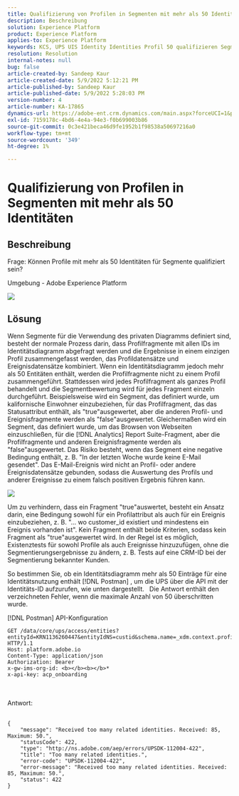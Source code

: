 ```yaml
---
title: Qualifizierung von Profilen in Segmenten mit mehr als 50 Identitäten
description: Beschreibung
solution: Experience Platform
product: Experience Platform
applies-to: Experience Platform
keywords: KCS, UPS UIS Identity Identities Profil 50 qualifizieren Segment
resolution: Resolution
internal-notes: null
bug: false
article-created-by: Sandeep Kaur
article-created-date: 5/9/2022 5:12:21 PM
article-published-by: Sandeep Kaur
article-published-date: 5/9/2022 5:28:03 PM
version-number: 4
article-number: KA-17865
dynamics-url: https://adobe-ent.crm.dynamics.com/main.aspx?forceUCI=1&pagetype=entityrecord&etn=knowledgearticle&id=28d49c2a-bbcf-ec11-a7b5-00224809c27a
exl-id: 7159178c-4bd6-4e4a-94e3-f0b699003b86
source-git-commit: 0c3e421beca46d9fe1952b1f98538a50697216a0
workflow-type: tm+mt
source-wordcount: '349'
ht-degree: 1%

---
```


# Qualifizierung von Profilen in Segmenten mit mehr als 50 Identitäten

## Beschreibung


Frage: Können Profile mit mehr als 50 Identitäten für Segmente qualifiziert sein?

Umgebung - Adobe Experience Platform



![](assets/___2ed49c2a-bbcf-ec11-a7b5-00224809c27a___.png)






## Lösung


Wenn Segmente für die Verwendung des privaten Diagramms definiert sind, besteht der normale Prozess darin, dass Profilfragmente mit allen IDs im Identitätsdiagramm abgefragt werden und die Ergebnisse in einem einzigen Profil zusammengefasst werden, das Profildatensätze und Ereignisdatensätze kombiniert. Wenn ein Identitätsdiagramm jedoch mehr als 50 Entitäten enthält, werden die Profilfragmente nicht zu einem Profil zusammengeführt. Stattdessen wird jedes Profilfragment als ganzes Profil behandelt und die Segmentbewertung wird für jedes Fragment einzeln durchgeführt. Beispielsweise wird ein Segment, das definiert wurde, um kalifornische Einwohner einzubeziehen, für das Profilfragment, das das Statusattribut enthält, als &quot;true&quot;ausgewertet, aber die anderen Profil- und Ereignisfragmente werden als &quot;false&quot;ausgewertet. Gleichermaßen wird ein Segment, das definiert wurde, um das Browsen von Webseiten einzuschließen, für die [!DNL Analytics] Report Suite-Fragment, aber die Profilfragmente und anderen Ereignisfragmente werden als &quot;false&quot;ausgewertet. Das Risiko besteht, wenn das Segment eine negative Bedingung enthält, z. B. &quot;In der letzten Woche wurde keine E-Mail gesendet&quot;. Das E-Mail-Ereignis wird nicht an Profil- oder andere Ereignisdatensätze gebunden, sodass die Auswertung des Profils und anderer Ereignisse zu einem falsch positiven Ergebnis führen kann.

![](assets/6d02b7b2-cf7f-ec11-8d21-0022480aa950.png)

Um zu verhindern, dass ein Fragment &quot;true&quot;auswertet, besteht ein Ansatz darin, eine Bedingung sowohl für ein Profilattribut als auch für ein Ereignis einzubeziehen, z. B. &quot;... wo customer_id existiert und mindestens ein Ereignis vorhanden ist&quot;. Kein Fragment enthält beide Kriterien, sodass kein Fragment als &quot;true&quot;ausgewertet wird. In der Regel ist es möglich, Existenztests für sowohl Profile als auch Ereignisse hinzuzufügen, ohne die Segmentierungsergebnisse zu ändern, z. B. Tests auf eine CRM-ID bei der Segmentierung bekannter Kunden.

So bestimmen Sie, ob ein Identitätsdiagramm mehr als 50 Einträge für eine Identitätsnutzung enthält [!DNL Postman] , um die UPS über die API mit der Identitäts-ID aufzurufen, wie unten dargestellt.   Die Antwort enthält den verzeichneten Fehler, wenn die maximale Anzahl von 50 überschritten wurde.

[!DNL Postman] API-Konfiguration


```
GET /data/core/ups/access/entities?entityId=KRN1136260447&entityIdNS=custid&schema.name=_xdm.context.profile HTTP/1.1
Host: platform.adobe.io
Content-Type: application/json
Authorization: Bearer 
x-gw-ims-org-id: <b></b><b></b>*
x-api-key: acp_onboarding
```

<br><br>Antwort:<br><br>

```
{
    "message": "Received too many related identities. Received: 85, Maximum: 50.",
    "statusCode": 422,
    "type": "http://ns.adobe.com/aep/errors/UPSDK-112004-422",
    "title": "Too many related identities.",
    "error-code": "UPSDK-112004-422",
    "error-message": "Received too many related identities. Received: 85, Maximum: 50.",
    "status": 422
}
```
